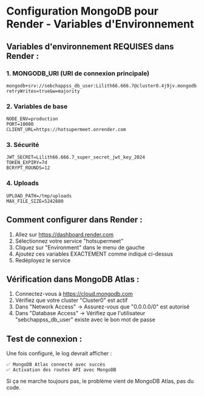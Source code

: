 # Configuration MongoDB pour Render - Variables d'Environnement

## Variables d'environnement REQUISES dans Render :

### 1. MONGODB_URI (URI de connexion principale)

```
mongodb+srv://sebchappss_db_user:Lilith66.666.7@cluster0.4j9jv.mongodb.net/hotsupermeet?retryWrites=true&w=majority
```

### 2. Variables de base

```
NODE_ENV=production
PORT=10000
CLIENT_URL=https://hotsupermeet.onrender.com
```

### 3. Sécurité

```
JWT_SECRET=Lilith66.666.7_super_secret_jwt_key_2024
TOKEN_EXPIRY=7d
BCRYPT_ROUNDS=12
```

### 4. Uploads

```
UPLOAD_PATH=/tmp/uploads
MAX_FILE_SIZE=5242880
```

## Comment configurer dans Render :

1. Allez sur https://dashboard.render.com
2. Sélectionnez votre service "hotsupermeet"
3. Cliquez sur "Environment" dans le menu de gauche
4. Ajoutez ces variables EXACTEMENT comme indiqué ci-dessus
5. Redéployez le service

## Vérification dans MongoDB Atlas :

1. Connectez-vous à https://cloud.mongodb.com
2. Vérifiez que votre cluster "Cluster0" est actif
3. Dans "Network Access" → Assurez-vous que "0.0.0.0/0" est autorisé
4. Dans "Database Access" → Vérifiez que l'utilisateur "sebchappss_db_user" existe avec le bon mot de passe

## Test de connexion :

Une fois configuré, le log devrait afficher :

```
✅ MongoDB Atlas connecté avec succès
✅ Activation des routes API avec MongoDB
```

Si ça ne marche toujours pas, le problème vient de MongoDB Atlas, pas du code.
